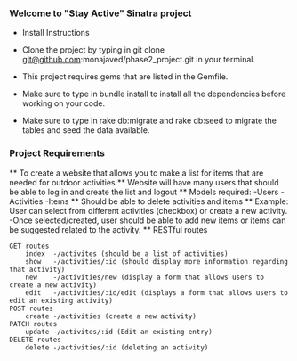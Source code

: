 ### Welcome to "Stay Active" Sinatra project

* Install Instructions

* Clone the project by typing in git clone git@github.com:monajaved/phase2_project.git in your terminal.
* This project requires gems that are listed in the Gemfile. 
* Make sure to type in bundle install to install all the dependencies before working on your code.
* Make sure to type in rake db:migrate and rake db:seed to migrate the tables and seed the data available.


### Project Requirements

** To create a website that allows you to make a list for items that are needed for outdoor activities 
** Website will have many users that should be able to log in and create the list and logout 
** Models required:
   -Users
   -Activities
   -Items
** Should be able to delete activities and items 
** Example: User can select from different activities (checkbox) or create a new activity.
    -Once selected/created, user should be able to add new items or items can be suggested related to the activity.
** RESTful routes

    GET routes
        index  -/activites (should be a list of activities)
        show   -/activities/:id (should display more information regarding that activity)
        new    -/activities/new (display a form that allows users to create a new activity)
        edit   -/activities/:id/edit (displays a form that allows users to edit an existing activity)
    POST routes
        create -/activities (create a new activity)
    PATCH routes
        update -/activites/:id (Edit an existing entry)
    DELETE routes
        delete -/activities/:id (deleting an activity)



